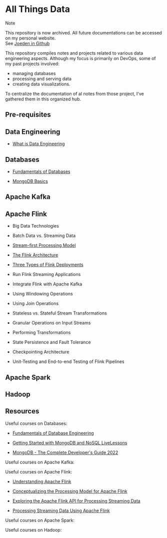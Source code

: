 
# All Things Data

> [!Note]
> This repository is now archived.
> All future documentations can be accessed on my personal website.<br>
> See [Joeden in Github](https://github.com/joseeden/joeden)

This repository compiles notes and projects related to various data engineering aspects. Although my focus is primarily on DevOps, some of my past projects involved:

- managing databases
- processing and serving data
- creating data visualizations. 

To centralize the documentation of al notes from those project, I've gathered them in this organized hub.

## Pre-requisites 
<!-- 
- Prior experience with Flink
- Comfortable in Java programming
- Have used Apache Maven for build dependencies -->


## Data Engineering 

- [What is Data Engineering](pages/00-Data-Engineering/001-what-is-data-engineering.md) 

## Databases 

- [Fundamentals of Databases](pages/01-Databases/001-Fundamentals.md)

- [MongoDB Basics](pages/01-Databases/002-MongoDB.md)

## Apache Kafka 



## Apache Flink 

- Big Data Technologies 

- Batch Data vs. Streaming Data

- [Stream-first Processing Model](pages/03-Apache-Flink/003-Strem-first-processing-model.md)

- [The Flink Architecture](pages/03-Apache-Flink/004-The-Flink-Architecture.md)

- [Three Types of Flink Deployments](pages/03-Apache-Flink/005-Flink-Deployments.md)

- Run Flink Streaming Applications

- Integrate Flink with Apache Kafka

- Using Windowing Operations

- Using Join Operations

- Stateless vs. Stateful Stream Transformations

- Granular Operations on Input Streams

- Performing Transformations

- State Persistence and Fault Tolerance

- Checkpointing Architecture

- Unit-Testing and End-to-end Testing of Flink Pipelines

## Apache Spark 



## Hadoop



## Resources 

Useful courses on Databases:

- [Fundamentals of Database Engineering](https://www.udemy.com/course/database-engines-crash-course/)

- [Getting Started with MongoDB and NoSQL LiveLessons](https://www.oreilly.com/library/view/getting-started-with/9780136535959/)

- [MongoDB - The Complete Developer's Guide 2022](https://www.udemy.com/course/mongodb-the-complete-developers-guide/)

Useful courses on Apache Kafka:




Useful courses on Apache Flink:

- [Understanding Apache Flink](https://www.pluralsight.com/courses/understanding-apache-flink)

- [Conceptualizing the Processing Model for Apache Flink](https://www.pluralsight.com/courses/conceptualizing-processing-model-apache-flink)

- [Exploring the Apache Flink API for Processing Streaming Data](https://www.pluralsight.com/courses/exploring-apache-flink-api-processing-streaming-data)

- [Processing Streaming Data Using Apache Flink](https://www.pluralsight.com/courses/processing-streaming-data-apache-flink)



Useful courses on Apache Spark:




Useful courses on Hadoop:
